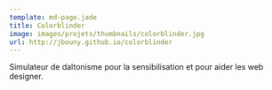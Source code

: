```yaml
---
template: md-page.jade
title: Colorblinder
image: images/projets/thumbnails/colorblinder.jpg
url: http://jbouny.github.io/colorblinder
---
```


Simulateur de daltonisme pour la sensibilisation et pour aider les web designer.